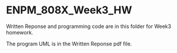 # ENPM_808X_Week3_HW

Written Reponse and programming code are in this folder for Week3 homework. 

The program UML is in the Written Reponse pdf file. 
